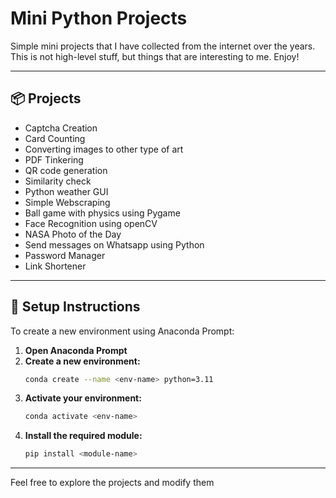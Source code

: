 # Mini Python Projects

Simple mini projects that I have collected from the internet over the years. This is not high-level stuff, but things that are interesting to me. Enjoy!

---

## 📦 Projects

- Captcha Creation
- Card Counting
- Converting images to other type of art
- PDF Tinkering
- QR code generation
- Similarity check
- Python weather GUI
- Simple Webscraping
- Ball game with physics using Pygame
- Face Recognition using openCV
- NASA Photo of the Day
- Send messages on Whatsapp using Python
- Password Manager
- Link Shortener

---

## 🚀 Setup Instructions

To create a new environment using Anaconda Prompt:

1. **Open Anaconda Prompt**
2. **Create a new environment:**
   ```bash
   conda create --name <env-name> python=3.11
   ```
3. **Activate your environment:**
   ```bash
   conda activate <env-name>
   ```
4. **Install the required module:**
   ```bash
   pip install <module-name>
   ```

---


Feel free to explore the projects and modify them

